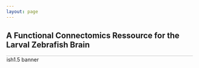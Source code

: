 ```yaml
---
layout: page
---
```


## A Functional Connectomics Ressource for the Larval Zebrafish Brain

<div style="overflow: hidden;">
  <img src="{{ '/assets/img/fish15_banner.png' | relative_url }}"
       alt="Fish1.5 banner"
       style="width: 110%; max-width: 3000px; display: block; position: relative; left: -5%;">
</div>

<hr style="max-width: 1000px; margin: 1rem auto; border: none; border-top: 2px solid white;">

The [Lichtman](http://lichtmanlab.fas.harvard.edu), [Engert](http://www.engertlab.org) laboratories at Harvard University, the [Del Bene](https://www.institut-vision.org/index.php/en/researchers/filippo-del-bene) laboratory at the Institut de la Vision (Sorbonne Université), Paris and the [Bahl](https://www.neurobiology-konstanz.com/bahl) laboratory at Konstanz University, Germany are releasing the Fish1.5 dataset and its companion papers. 

**Fish1.5 is a 7-day post-fertilization larval zebrafish dataset**, combining electron microscopy (EM) and two-photon calcium imaging from the same specimen. Both modalities are registered at single cell resolution. The imaged region spans from the **medial optic tectum to rhombomere 3**. To generate this dataset, we used a transgenic larvae expressing a nuclear calcium indicator under the elavl3 pan-neuronal promoter, along with red fluorescent markers labeling the main inhibitory neuronal subtype and vascular endothelial cells: *Tg(elavl3:H2B-GCaMP7f, gad1b:DsRed, kdrl:mCherryCAAX)*

The resulting EM dataset, acquired at a resolution of **4 × 4 × 30 nm**, provides ultrastructural details such as synaptic connections and subcellular features. This volume includes **62745 cell bodies** out of which **15017** were functionally imaged using **4 stimuli : left- and rightward-moving dots of 100% coherence and sine gratings** in six optical planes spaced by 12 μm along the dorso-ventral axis. 

The dataset is editable through a collaborative proofreading tool, **CAVE** from [Dorkenwald et al., 2025](https://doi.org/10.1038/s41592-024-02426-z), allowing the community to reconstruct neurons of interest, analyze their connectivity, overlay neurotransmitter and functional information to test circuit models. To request **editing privileges** for the Fish1.5 dataset, please fill out this **[form](https://forms.gle/oCB8kjXzkWYQEbYL8)**. Browsing and editing the dataset requires a Google account and works best in Chrome and Firefox. 

We are grateful to [Zetta AI](https://zetta.ai/) for alignment, cell segmentation, synapse detection & assignment, and hosting CAVE. 

### Explore More:
- **[Manuscripts](https://jboulanger91.github.io/fish1.5-release/manuscripts/)** highlight recent publications that leverage or complement the Fish1.5 dataset. 
- **[Gallery](https://jboulanger91.github.io/fish1.5-release/gallery/)** showcases various neuronal and glial populations in the dataset. 
- **[Navigation and Proofreading](http://127.0.0.1:4000/fish1.5-release/navigation-proofreading/)** using CAVE. 
- **[Tutorials](https://jboulanger91.github.io/fish1.5-release/tutorials/)** For programmatic access to reconstructed neuron morphologies, synaptic connectivity, and functional activity data.

**Contact:** [boulangerweill@fas.harvard.edu](boulangerweill@fas.harvard.edu)

